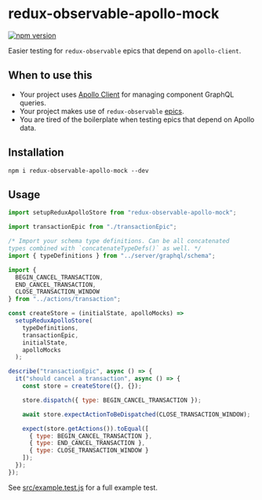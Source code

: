 # redux-observable-apollo-mock

[![npm version](https://badge.fury.io/js/redux-observable-apollo-mock.svg)](https://badge.fury.io/js/redux-observable-apollo-mock)

Easier testing for `redux-observable` epics that depend on `apollo-client`.

## When to use this

* Your project uses [Apollo Client](https://www.apollographql.com/client/) for managing component GraphQL queries.
* Your project makes use of `redux-observable` [epics](https://redux-observable.js.org/docs/basics/Epics.html).
* You are tired of the boilerplate when testing epics that depend on Apollo data.

## Installation

```
npm i redux-observable-apollo-mock --dev
```

## Usage

```js
import setupReduxApolloStore from "redux-observable-apollo-mock";

import transactionEpic from "./transactionEpic";

/* Import your schema type definitions. Can be all concatenated
types combined with `concatenateTypeDefs()` as well. */
import { typeDefinitions } from "../server/graphql/schema";

import {
  BEGIN_CANCEL_TRANSACTION,
  END_CANCEL_TRANSACTION,
  CLOSE_TRANSACTION_WINDOW
} from "../actions/transaction";

const createStore = (initialState, apolloMocks) =>
  setupReduxApolloStore(
    typeDefinitions,
    transactionEpic,
    initialState,
    apolloMocks
  );

describe("transactionEpic", async () => {
  it("should cancel a transaction", async () => {
    const store = createStore({}, {});

    store.dispatch({ type: BEGIN_CANCEL_TRANSACTION });

    await store.expectActionToBeDispatched(CLOSE_TRANSACTION_WINDOW);

    expect(store.getActions()).toEqual([
      { type: BEGIN_CANCEL_TRANSACTION },
      { type: END_CANCEL_TRANSACTION },
      { type: CLOSE_TRANSACTION_WINDOW }
    ]);
  });
});
```

See [src/example.test.js](src/example.test.js) for a full example test.
